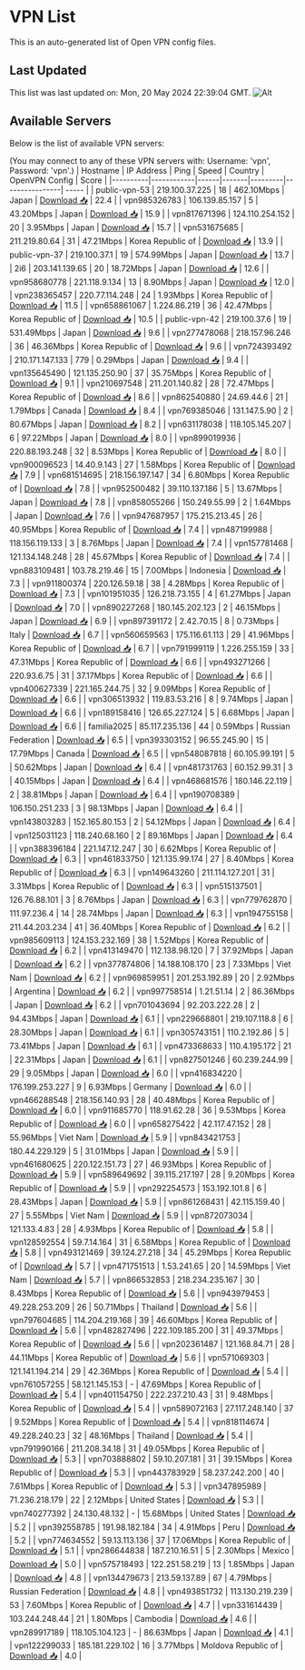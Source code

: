 # VPN List

This is an auto-generated list of Open VPN config files.

## Last Updated

This list was last updated on: Mon, 20 May 2024 22:39:04 GMT.
![Alt](https://repobeats.axiom.co/api/embed/186b98318ef1479477931607c1ad7d823f12451f.svg "Repobeats analytics image")

## Available Servers

Below is the list of available VPN servers:

(You may connect to any of these VPN servers with: Username: 'vpn', Password: 'vpn'.)
| Hostname | IP Address | Ping | Speed | Country | OpenVPN Config | Score |
|----------|------------|------|-------|---------|----------------| ----- |
| public-vpn-53 | 219.100.37.225 | 18 | 462.10Mbps | Japan | [Download 📥](./configs/server_0_JP.ovpn) | 22.4 |
| vpn985326783 | 106.139.85.157 | 5 | 43.20Mbps | Japan | [Download 📥](./configs/server_1_JP.ovpn) | 15.9 |
| vpn817671396 | 124.110.254.152 | 20 | 3.95Mbps | Japan | [Download 📥](./configs/server_2_JP.ovpn) | 15.7 |
| vpn531675685 | 211.219.80.64 | 31 | 47.21Mbps | Korea Republic of | [Download 📥](./configs/server_3_KR.ovpn) | 13.9 |
| public-vpn-37 | 219.100.37.1 | 19 | 574.99Mbps | Japan | [Download 📥](./configs/server_4_JP.ovpn) | 13.7 |
| 2i6 | 203.141.139.65 | 20 | 18.72Mbps | Japan | [Download 📥](./configs/server_5_JP.ovpn) | 12.6 |
| vpn958680778 | 221.118.9.134 | 13 | 8.90Mbps | Japan | [Download 📥](./configs/server_6_JP.ovpn) | 12.0 |
| vpn238365457 | 220.77.114.248 | 24 | 1.93Mbps | Korea Republic of | [Download 📥](./configs/server_7_KR.ovpn) | 11.5 |
| vpn658861067 | 1.224.86.219 | 36 | 42.47Mbps | Korea Republic of | [Download 📥](./configs/server_8_KR.ovpn) | 10.5 |
| public-vpn-42 | 219.100.37.6 | 19 | 531.49Mbps | Japan | [Download 📥](./configs/server_9_JP.ovpn) | 9.6 |
| vpn277478068 | 218.157.96.246 | 36 | 46.36Mbps | Korea Republic of | [Download 📥](./configs/server_10_KR.ovpn) | 9.6 |
| vpn724393492 | 210.171.147.133 | 779 | 0.29Mbps | Japan | [Download 📥](./configs/server_11_JP.ovpn) | 9.4 |
| vpn135645490 | 121.135.250.90 | 37 | 35.75Mbps | Korea Republic of | [Download 📥](./configs/server_12_KR.ovpn) | 9.1 |
| vpn210697548 | 211.201.140.82 | 28 | 72.47Mbps | Korea Republic of | [Download 📥](./configs/server_13_KR.ovpn) | 8.6 |
| vpn862540880 | 24.69.44.6 | 21 | 1.79Mbps | Canada | [Download 📥](./configs/server_14_CA.ovpn) | 8.4 |
| vpn769385046 | 131.147.5.90 | 2 | 80.67Mbps | Japan | [Download 📥](./configs/server_15_JP.ovpn) | 8.2 |
| vpn631178038 | 118.105.145.207 | 6 | 97.22Mbps | Japan | [Download 📥](./configs/server_16_JP.ovpn) | 8.0 |
| vpn899019936 | 220.88.193.248 | 32 | 8.53Mbps | Korea Republic of | [Download 📥](./configs/server_17_KR.ovpn) | 8.0 |
| vpn900096523 | 14.40.9.143 | 27 | 1.58Mbps | Korea Republic of | [Download 📥](./configs/server_18_KR.ovpn) | 7.9 |
| vpn681514695 | 218.156.197.147 | 34 | 6.80Mbps | Korea Republic of | [Download 📥](./configs/server_19_KR.ovpn) | 7.8 |
| vpn952500482 | 39.110.137.186 | 5 | 13.67Mbps | Japan | [Download 📥](./configs/server_20_JP.ovpn) | 7.8 |
| vpn858055266 | 150.249.55.99 | 2 | 1.64Mbps | Japan | [Download 📥](./configs/server_21_JP.ovpn) | 7.6 |
| vpn947687957 | 175.215.213.45 | 26 | 40.95Mbps | Korea Republic of | [Download 📥](./configs/server_22_KR.ovpn) | 7.4 |
| vpn487199988 | 118.156.119.133 | 3 | 8.76Mbps | Japan | [Download 📥](./configs/server_23_JP.ovpn) | 7.4 |
| vpn157781468 | 121.134.148.248 | 28 | 45.67Mbps | Korea Republic of | [Download 📥](./configs/server_24_KR.ovpn) | 7.4 |
| vpn883109481 | 103.78.219.46 | 15 | 7.00Mbps | Indonesia | [Download 📥](./configs/server_25_ID.ovpn) | 7.3 |
| vpn911800374 | 220.126.59.18 | 38 | 4.28Mbps | Korea Republic of | [Download 📥](./configs/server_26_KR.ovpn) | 7.3 |
| vpn101951035 | 126.218.73.155 | 4 | 61.27Mbps | Japan | [Download 📥](./configs/server_27_JP.ovpn) | 7.0 |
| vpn890227268 | 180.145.202.123 | 2 | 46.15Mbps | Japan | [Download 📥](./configs/server_28_JP.ovpn) | 6.9 |
| vpn897391172 | 2.42.70.15 | 8 | 0.73Mbps | Italy | [Download 📥](./configs/server_29_IT.ovpn) | 6.7 |
| vpn560659563 | 175.116.61.113 | 29 | 41.96Mbps | Korea Republic of | [Download 📥](./configs/server_30_KR.ovpn) | 6.7 |
| vpn791999119 | 1.226.255.159 | 33 | 47.31Mbps | Korea Republic of | [Download 📥](./configs/server_31_KR.ovpn) | 6.6 |
| vpn493271266 | 220.93.6.75 | 31 | 37.17Mbps | Korea Republic of | [Download 📥](./configs/server_32_KR.ovpn) | 6.6 |
| vpn400627339 | 221.165.244.75 | 32 | 9.09Mbps | Korea Republic of | [Download 📥](./configs/server_33_KR.ovpn) | 6.6 |
| vpn306513932 | 119.83.53.216 | 8 | 9.74Mbps | Japan | [Download 📥](./configs/server_34_JP.ovpn) | 6.6 |
| vpn189158416 | 126.65.227.124 | 5 | 6.68Mbps | Japan | [Download 📥](./configs/server_35_JP.ovpn) | 6.6 |
| familia2025 | 85.117.235.136 | 44 | 0.59Mbps | Russian Federation | [Download 📥](./configs/server_36_RU.ovpn) | 6.5 |
| vpn393303152 | 96.55.245.90 | 15 | 17.79Mbps | Canada | [Download 📥](./configs/server_37_CA.ovpn) | 6.5 |
| vpn548087818 | 60.105.99.191 | 5 | 50.62Mbps | Japan | [Download 📥](./configs/server_38_JP.ovpn) | 6.4 |
| vpn481731763 | 60.152.99.31 | 3 | 40.15Mbps | Japan | [Download 📥](./configs/server_39_JP.ovpn) | 6.4 |
| vpn468681576 | 180.146.22.119 | 2 | 38.81Mbps | Japan | [Download 📥](./configs/server_40_JP.ovpn) | 6.4 |
| vpn190708389 | 106.150.251.233 | 3 | 98.13Mbps | Japan | [Download 📥](./configs/server_41_JP.ovpn) | 6.4 |
| vpn143803283 | 152.165.80.153 | 2 | 54.12Mbps | Japan | [Download 📥](./configs/server_42_JP.ovpn) | 6.4 |
| vpn125031123 | 118.240.68.160 | 2 | 89.16Mbps | Japan | [Download 📥](./configs/server_43_JP.ovpn) | 6.4 |
| vpn388396184 | 221.147.12.247 | 30 | 6.62Mbps | Korea Republic of | [Download 📥](./configs/server_44_KR.ovpn) | 6.3 |
| vpn461833750 | 121.135.99.174 | 27 | 8.40Mbps | Korea Republic of | [Download 📥](./configs/server_45_KR.ovpn) | 6.3 |
| vpn149643260 | 211.114.127.201 | 31 | 3.31Mbps | Korea Republic of | [Download 📥](./configs/server_46_KR.ovpn) | 6.3 |
| vpn515137501 | 126.76.88.101 | 3 | 8.76Mbps | Japan | [Download 📥](./configs/server_47_JP.ovpn) | 6.3 |
| vpn779762870 | 111.97.236.4 | 14 | 28.74Mbps | Japan | [Download 📥](./configs/server_48_JP.ovpn) | 6.3 |
| vpn194755158 | 211.44.203.234 | 41 | 36.40Mbps | Korea Republic of | [Download 📥](./configs/server_49_KR.ovpn) | 6.2 |
| vpn985609113 | 124.153.232.169 | 38 | 1.52Mbps | Korea Republic of | [Download 📥](./configs/server_50_KR.ovpn) | 6.2 |
| vpn413149470 | 112.138.98.120 | 7 | 37.92Mbps | Japan | [Download 📥](./configs/server_51_JP.ovpn) | 6.2 |
| vpn377874806 | 14.188.108.170 | 23 | 7.33Mbps | Viet Nam | [Download 📥](./configs/server_52_VN.ovpn) | 6.2 |
| vpn969859951 | 201.253.192.89 | 20 | 2.92Mbps | Argentina | [Download 📥](./configs/server_53_AR.ovpn) | 6.2 |
| vpn997758514 | 1.21.51.14 | 2 | 86.36Mbps | Japan | [Download 📥](./configs/server_54_JP.ovpn) | 6.2 |
| vpn701043694 | 92.203.222.28 | 2 | 94.43Mbps | Japan | [Download 📥](./configs/server_55_JP.ovpn) | 6.1 |
| vpn229668801 | 219.107.118.8 | 6 | 28.30Mbps | Japan | [Download 📥](./configs/server_56_JP.ovpn) | 6.1 |
| vpn305743151 | 110.2.192.86 | 5 | 73.41Mbps | Japan | [Download 📥](./configs/server_57_JP.ovpn) | 6.1 |
| vpn473368633 | 110.4.195.172 | 21 | 22.31Mbps | Japan | [Download 📥](./configs/server_58_JP.ovpn) | 6.1 |
| vpn827501246 | 60.239.244.99 | 29 | 9.05Mbps | Japan | [Download 📥](./configs/server_59_JP.ovpn) | 6.0 |
| vpn416834220 | 176.199.253.227 | 9 | 6.93Mbps | Germany | [Download 📥](./configs/server_60_DE.ovpn) | 6.0 |
| vpn466288548 | 218.156.140.93 | 28 | 40.48Mbps | Korea Republic of | [Download 📥](./configs/server_61_KR.ovpn) | 6.0 |
| vpn911685770 | 118.91.62.28 | 36 | 9.53Mbps | Korea Republic of | [Download 📥](./configs/server_62_KR.ovpn) | 6.0 |
| vpn658275422 | 42.117.47.152 | 28 | 55.96Mbps | Viet Nam | [Download 📥](./configs/server_63_VN.ovpn) | 5.9 |
| vpn843421753 | 180.44.229.129 | 5 | 31.01Mbps | Japan | [Download 📥](./configs/server_64_JP.ovpn) | 5.9 |
| vpn461680625 | 220.122.151.73 | 27 | 46.93Mbps | Korea Republic of | [Download 📥](./configs/server_65_KR.ovpn) | 5.9 |
| vpn589649692 | 39.115.217.197 | 28 | 9.20Mbps | Korea Republic of | [Download 📥](./configs/server_66_KR.ovpn) | 5.9 |
| vpn292254573 | 153.192.101.8 | 6 | 28.43Mbps | Japan | [Download 📥](./configs/server_67_JP.ovpn) | 5.9 |
| vpn861268431 | 42.115.159.40 | 27 | 5.55Mbps | Viet Nam | [Download 📥](./configs/server_68_VN.ovpn) | 5.9 |
| vpn872073034 | 121.133.4.83 | 28 | 4.93Mbps | Korea Republic of | [Download 📥](./configs/server_69_KR.ovpn) | 5.8 |
| vpn128592554 | 59.7.14.164 | 31 | 6.58Mbps | Korea Republic of | [Download 📥](./configs/server_70_KR.ovpn) | 5.8 |
| vpn493121469 | 39.124.27.218 | 34 | 45.29Mbps | Korea Republic of | [Download 📥](./configs/server_71_KR.ovpn) | 5.7 |
| vpn471751513 | 1.53.241.65 | 20 | 14.59Mbps | Viet Nam | [Download 📥](./configs/server_72_VN.ovpn) | 5.7 |
| vpn866532853 | 218.234.235.167 | 30 | 8.43Mbps | Korea Republic of | [Download 📥](./configs/server_73_KR.ovpn) | 5.6 |
| vpn943979453 | 49.228.253.209 | 26 | 50.71Mbps | Thailand | [Download 📥](./configs/server_74_TH.ovpn) | 5.6 |
| vpn797604685 | 114.204.219.168 | 39 | 46.60Mbps | Korea Republic of | [Download 📥](./configs/server_75_KR.ovpn) | 5.6 |
| vpn482827496 | 222.109.185.200 | 31 | 49.37Mbps | Korea Republic of | [Download 📥](./configs/server_76_KR.ovpn) | 5.6 |
| vpn202361487 | 121.168.84.71 | 28 | 44.11Mbps | Korea Republic of | [Download 📥](./configs/server_77_KR.ovpn) | 5.6 |
| vpn571069303 | 121.141.194.214 | 29 | 42.36Mbps | Korea Republic of | [Download 📥](./configs/server_78_KR.ovpn) | 5.4 |
| vpn761057255 | 58.121.145.153 | - | 47.69Mbps | Korea Republic of | [Download 📥](./configs/server_79_KR.ovpn) | 5.4 |
| vpn401154750 | 222.237.210.43 | 31 | 9.48Mbps | Korea Republic of | [Download 📥](./configs/server_80_KR.ovpn) | 5.4 |
| vpn589072163 | 27.117.248.140 | 37 | 9.52Mbps | Korea Republic of | [Download 📥](./configs/server_81_KR.ovpn) | 5.4 |
| vpn818114674 | 49.228.240.23 | 32 | 48.16Mbps | Thailand | [Download 📥](./configs/server_82_TH.ovpn) | 5.4 |
| vpn791990166 | 211.208.34.18 | 31 | 49.05Mbps | Korea Republic of | [Download 📥](./configs/server_83_KR.ovpn) | 5.3 |
| vpn703888802 | 59.10.207.181 | 31 | 39.15Mbps | Korea Republic of | [Download 📥](./configs/server_84_KR.ovpn) | 5.3 |
| vpn443783929 | 58.237.242.200 | 40 | 7.61Mbps | Korea Republic of | [Download 📥](./configs/server_85_KR.ovpn) | 5.3 |
| vpn347895989 | 71.236.218.179 | 22 | 2.12Mbps | United States | [Download 📥](./configs/server_86_US.ovpn) | 5.3 |
| vpn740277392 | 24.130.48.132 | - | 15.68Mbps | United States | [Download 📥](./configs/server_87_US.ovpn) | 5.2 |
| vpn392558785 | 191.98.182.184 | 34 | 4.91Mbps | Peru | [Download 📥](./configs/server_88_PE.ovpn) | 5.2 |
| vpn774634552 | 59.13.113.136 | 37 | 17.06Mbps | Korea Republic of | [Download 📥](./configs/server_89_KR.ovpn) | 5.1 |
| vpn286644838 | 187.210.16.51 | 5 | 2.30Mbps | Mexico | [Download 📥](./configs/server_90_MX.ovpn) | 5.0 |
| vpn575718493 | 122.251.58.219 | 13 | 1.85Mbps | Japan | [Download 📥](./configs/server_91_JP.ovpn) | 4.8 |
| vpn134479673 | 213.59.137.89 | 67 | 4.79Mbps | Russian Federation | [Download 📥](./configs/server_92_RU.ovpn) | 4.8 |
| vpn493851732 | 113.130.219.239 | 53 | 7.60Mbps | Korea Republic of | [Download 📥](./configs/server_93_KR.ovpn) | 4.7 |
| vpn331614439 | 103.244.248.44 | 21 | 1.80Mbps | Cambodia | [Download 📥](./configs/server_94_KH.ovpn) | 4.6 |
| vpn289917189 | 118.105.104.123 | - | 86.63Mbps | Japan | [Download 📥](./configs/server_95_JP.ovpn) | 4.1 |
| vpn122299033 | 185.181.229.102 | 16 | 3.77Mbps | Moldova Republic of | [Download 📥](./configs/server_96_MD.ovpn) | 4.0 |

